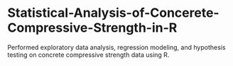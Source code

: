 # Statistical-Analysis-of-Concerete-Compressive-Strength-in-R
Performed exploratory data analysis, regression modeling, and hypothesis testing on concrete compressive strength data using R.
